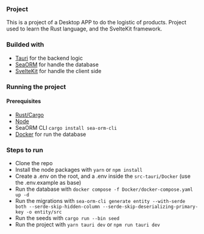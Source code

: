 ### Project

This is a project of a Desktop APP to do the logistic of products. Project used to learn the Rust language, and the SvelteKit framework.

### Builded with

- [Tauri](https://tauri.app/) for the backend logic
- [SeaORM](https://www.sea-ql.org/SeaORM/) for handle the database
- [SvelteKit](https://kit.svelte.dev/) for handle the client side

### Running the project

#### Prerequisites

- [Rust/Cargo](https://www.rust-lang.org/)
- [Node](https://nodejs.org/en)
- SeaORM CLI `cargo install sea-orm-cli`
- [Docker](https://www.docker.com/) for run the database

### Steps to run

- Clone the repo
- Install the node packages with `yarn` or `npm install`
- Create a .env on the root, and a .env inside the `src-tauri/Docker` (use the .env.example as base)
- Run the database with `docker compose -f Docker/docker-compose.yaml up -d`
- Run the migrations with `sea-orm-cli generate entity --with-serde both --serde-skip-hidden-column --serde-skip-deserializing-primary-key -o entity/src`
- Run the seeds with `cargo run --bin seed`
- Run the project with `yarn tauri dev` or `npm run tauri dev`
